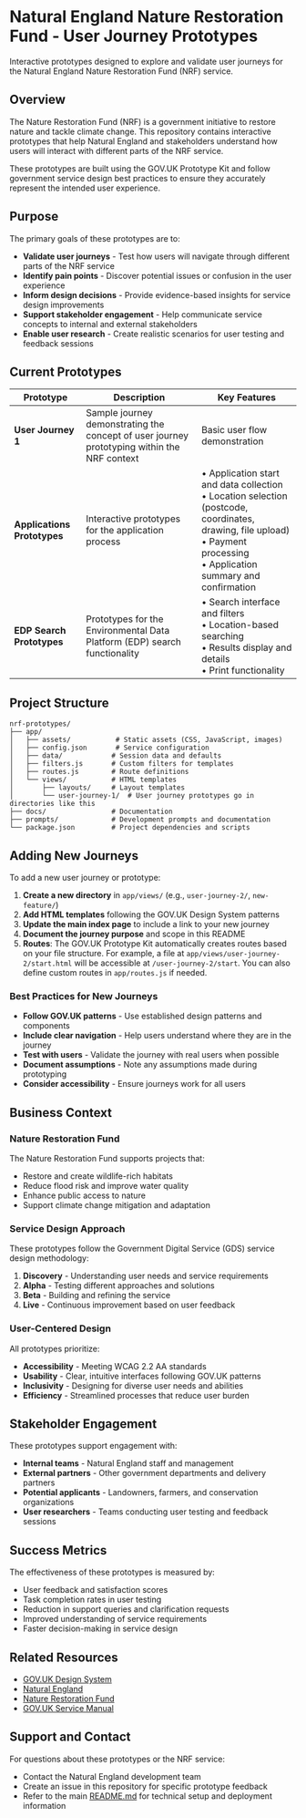# Natural England Nature Restoration Fund - User Journey Prototypes

Interactive prototypes designed to explore and validate user journeys for the Natural England Nature Restoration Fund (NRF) service.

## Overview

The Nature Restoration Fund (NRF) is a government initiative to restore nature and tackle climate change. This repository contains interactive prototypes that help Natural England and stakeholders understand how users will interact with different parts of the NRF service.

These prototypes are built using the GOV.UK Prototype Kit and follow government service design best practices to ensure they accurately represent the intended user experience.

## Purpose

The primary goals of these prototypes are to:

- **Validate user journeys** - Test how users will navigate through different parts of the NRF service
- **Identify pain points** - Discover potential issues or confusion in the user experience
- **Inform design decisions** - Provide evidence-based insights for service design improvements
- **Support stakeholder engagement** - Help communicate service concepts to internal and external stakeholders
- **Enable user research** - Create realistic scenarios for user testing and feedback sessions

## Current Prototypes

| Prototype | Description | Key Features |
|-----------|-------------|--------------|
| **User Journey 1** | Sample journey demonstrating the concept of user journey prototyping within the NRF context | Basic user flow demonstration |
| **Applications Prototypes** | Interactive prototypes for the application process | • Application start and data collection<br>• Location selection (postcode, coordinates, drawing, file upload)<br>• Payment processing<br>• Application summary and confirmation |
| **EDP Search Prototypes** | Prototypes for the Environmental Data Platform (EDP) search functionality | • Search interface and filters<br>• Location-based searching<br>• Results display and details<br>• Print functionality |

## Project Structure

```
nrf-prototypes/
├── app/
│   ├── assets/           # Static assets (CSS, JavaScript, images)
│   ├── config.json       # Service configuration
│   ├── data/            # Session data and defaults
│   ├── filters.js       # Custom filters for templates
│   ├── routes.js        # Route definitions
│   └── views/           # HTML templates
│       ├── layouts/     # Layout templates
│       └── user-journey-1/  # User journey prototypes go in directories like this
├── docs/                # Documentation
├── prompts/             # Development prompts and documentation
└── package.json         # Project dependencies and scripts
```

## Adding New Journeys

To add a new user journey or prototype:

1. **Create a new directory** in `app/views/` (e.g., `user-journey-2/`, `new-feature/`)
2. **Add HTML templates** following the GOV.UK Design System patterns
3. **Update the main index page** to include a link to your new journey
4. **Document the journey purpose** and scope in this README
5. **Routes**: The GOV.UK Prototype Kit automatically creates routes based on your file structure. For example, a file at `app/views/user-journey-2/start.html` will be accessible at `/user-journey-2/start`. You can also define custom routes in `app/routes.js` if needed.

### Best Practices for New Journeys

- **Follow GOV.UK patterns** - Use established design patterns and components
- **Include clear navigation** - Help users understand where they are in the journey
- **Test with users** - Validate the journey with real users when possible
- **Document assumptions** - Note any assumptions made during prototyping
- **Consider accessibility** - Ensure journeys work for all users

## Business Context

### Nature Restoration Fund

The Nature Restoration Fund supports projects that:
- Restore and create wildlife-rich habitats
- Reduce flood risk and improve water quality
- Enhance public access to nature
- Support climate change mitigation and adaptation

### Service Design Approach

These prototypes follow the Government Digital Service (GDS) service design methodology:

1. **Discovery** - Understanding user needs and service requirements
2. **Alpha** - Testing different approaches and solutions
3. **Beta** - Building and refining the service
4. **Live** - Continuous improvement based on user feedback

### User-Centered Design

All prototypes prioritize:
- **Accessibility** - Meeting WCAG 2.2 AA standards
- **Usability** - Clear, intuitive interfaces following GOV.UK patterns
- **Inclusivity** - Designing for diverse user needs and abilities
- **Efficiency** - Streamlined processes that reduce user burden

## Stakeholder Engagement

These prototypes support engagement with:
- **Internal teams** - Natural England staff and management
- **External partners** - Other government departments and delivery partners
- **Potential applicants** - Landowners, farmers, and conservation organizations
- **User researchers** - Teams conducting user testing and feedback sessions

## Success Metrics

The effectiveness of these prototypes is measured by:
- User feedback and satisfaction scores
- Task completion rates in user testing
- Reduction in support queries and clarification requests
- Improved understanding of service requirements
- Faster decision-making in service design

## Related Resources

- [GOV.UK Design System](https://design-system.service.gov.uk/)
- [Natural England](https://www.gov.uk/government/organisations/natural-england)
- [Nature Restoration Fund](https://www.gov.uk/government/publications/nature-restoration-fund)
- [GOV.UK Service Manual](https://www.gov.uk/service-manual)

## Support and Contact

For questions about these prototypes or the NRF service:
- Contact the Natural England development team
- Create an issue in this repository for specific prototype feedback
- Refer to the main [README.md](../README.md) for technical setup and deployment information 